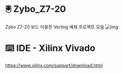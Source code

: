 # 🖲 Zybo_Z7-20
Zybo Z7-20 보드 이용한 Verilog 예제 프로젝트 모음
![img](https://www.distrelec.de/Web/WebShopImages/landscape_large/5-/01/Digilent-ZyboZ7-10-30099545-01.jpg)
# ⌨️ IDE - Xilinx Vivado
https://www.xilinx.com/support/download.html
